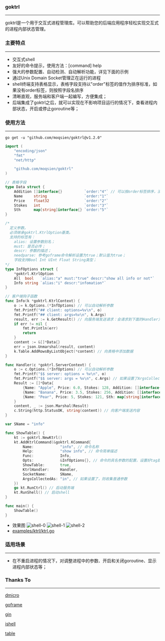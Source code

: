 ### goktrl

------------------
goktrl是一个用于交互式进程管理库。可以帮助您的后端应用程序轻松实现交互式的进程内部状态管理。

### 主要特点

------------------
- 交互式shell
- 友好的命令提示，使用方法：[command] help
- 强大的参数配置、自动检测、自动解析功能，详见下面的示例
- 通过Unix Domain Socket管理正在运行的进程
- shell终端支持表格显示，表格字段支持以"order"标签的值作为排序标准，如果没有order标签，则按照字段名排序
- 清晰直观，服务端和客户端一起编写，方便集成；
- 后端集成了goktrl之后，就可以实现在不影响项目运行的情况下，查看进程内部状态，开启或停止goroutine等；

### 使用方法

------------------
```shell
go get -u "github.com/moqsien/goktrl@v1.2.0"
```
```go
import (
	"encoding/json"
	"fmt"
	"net/http"

	"github.com/moqsien/goktrl"
)

// 表格字段
type Data struct {
	Addition []interface{}          `order:"4"` // 可以按order标签排序，没有order标签，默认按字段名排序
	Name     string                 `order:"1"`
	Price    float32                `order:"2"`
	Stokes   int                    `order:"3"`
	Sth      map[string]interface{} `order:"5"`
}

/*
  定义参数。
  必须继承goktrl.KtrlOption基类。
  支持的标签有：
    alias: 设置参数别名；
	must: 是否必传；
	descr: 参数的描述；
	needparse: 参考goframe命令解析设置为true；默认值为true；
	字段支持Bool Int UInt Float String类型；
*/
type InfOptions struct {
	*goktrl.KtrlOption
	All  bool   `alias:"a" must:"true" descr:"show all info or not"`
	Info string `alias:"i" descr:"infomation"`
}

// 客户端钩子函数
func Info(k *goktrl.KtrlContext) {
	o := k.Options.(*InfOptions) // 可以自动解析参数
	fmt.Printf("## client: options=%v\n", o)
	fmt.Printf("## client: args=%v\n", k.Args)
	result, err := k.GetResult() // 向服务端发送请求：会请求到下面的Handler方法
	if err != nil {
		fmt.Println(err)
		return
	}
	content := &[]*Data{}
	err = json.Unmarshal(result, content)
	k.Table.AddRowsByListObject(*content) // 向表格中添加数据
}

func Handler(c *goktrl.ServerContext) {
	o := c.Options.(*InfOptions) // 可以自动解析参数
	fmt.Printf("$$ server: options = %v\n", o)
	fmt.Printf("$$ server: args = %v\n", c.Args) // 如果设置了ArgsCollectedAs，则可以获取到这些普通参数
	Result := []*Data{
		{Name: "Apple", Price: 6.0, Stokes: 128, Addition: []interface{}{1, "a", "c"}},
		{Name: "Banana", Price: 3.5, Stokes: 256, Addition: []interface{}{"b", 1.2}},
		{Name: "Pear", Price: 5, Stokes: 121, Sth: map[string]interface{}{"s": 123}},
	}
	content, _ := json.Marshal(Result)
	c.String(http.StatusOK, string(content)) // 向客户端发送内容
}

var SName = "info"

func ShowTable() {
	kt := goktrl.NewKtrl()
	kt.AddKtrlCommand(&goktrl.KCommand{
		Name:            "info", // 命令名称
		Help:            "show info", // 命令简单描述
		Func:            Info,
		Opts:            &InfOptions{}, // 命令的具名参数的配置，设置好tag就行
		ShowTable:       true,
		KtrlHandler:     Handler,
		SocketName:      SName,
		ArgsCollectedAs: "in", // 如果设置了，则收集普通参数
	})
	go kt.RunCtrl() // 启动服务端
	kt.RunShell() // 启动shell
}

func main() {
	ShowTable()
}
```
- 效果图
![shell-0](https://github.com/moqsien/goktrl/blob/main/docs/0.png)
![shell-1](https://github.com/moqsien/goktrl/blob/main/docs/1.png)
![shell-2](https://github.com/moqsien/goktrl/blob/main/docs/2.png)
- [examples/ktrl/ktrl.go](https://github.com/moqsien/goktrl/blob/main/examples/ktrl/ktrl.go)

### 适用场景

------------------
- 在不重启进程的情况下，对调整进程中的参数、开启和关闭goroutine、显示进程内部状态等；

### Thanks To

------------------
[dmicro](https://github.com/osgochina/dmicro)

[goframe](https://github.com/gogf/gf)

[gin](https://github.com/gin-gonic/gin)

[ishell](https://github.com/abiosoft/ishell)

[table](https://github.com/aquasecurity/table)
